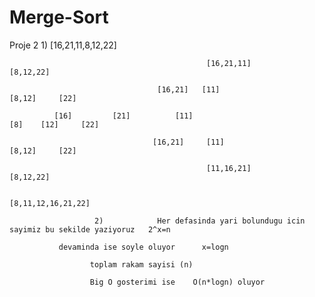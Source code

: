 # Merge-Sort

Proje 2                     1)
                                                          [16,21,11,8,12,22]
														  
                                                [16,21,11]               [8,12,22]
												
                                     [16,21]   [11]                           [8,12]     [22]
									 
              [16]         [21]          [11]                                             [8]    [12]     [22]
			  
                                    [16,21]     [11]                            [8,12]     [22]
									
                                                [11,16,21]                 [8,12,22]
												
                                                           [8,11,12,16,21,22]  
							   
                       2)            Her defasinda yari bolundugu icin sayimiz bu sekilde yaziyoruz   2^x=n   
		       
		       devaminda ise soyle oluyor      x=logn    
		       
                      toplam rakam sayisi (n)  
					  
                      Big O gosterimi ise    O(n*logn) oluyor
